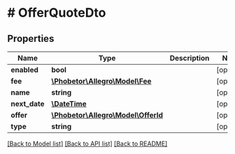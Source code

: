# # OfferQuoteDto

## Properties

Name | Type | Description | Notes
------------ | ------------- | ------------- | -------------
**enabled** | **bool** |  | [optional]
**fee** | [**\Phobetor\Allegro\Model\Fee**](Fee.md) |  | [optional]
**name** | **string** |  | [optional]
**next_date** | [**\DateTime**](\DateTime.md) |  | [optional]
**offer** | [**\Phobetor\Allegro\Model\OfferId**](OfferId.md) |  | [optional]
**type** | **string** |  | [optional]

[[Back to Model list]](../../README.md#models) [[Back to API list]](../../README.md#endpoints) [[Back to README]](../../README.md)
